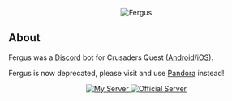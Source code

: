 <div align="center">
  <p>
    <img src="https://raw.githubusercontent.com/Johj/fergus/master/assets/fergus_banner.png" title="Fergus" />
  </p>
</div>

## About
Fergus was a [Discord](https://discordapp.com/) bot for Crusaders Quest ([Android](https://play.google.com/store/apps/details?id=com.nhnent.SKQUEST)/[iOS](https://itunes.apple.com/app/crusaders-quest/id901858272?mt=8)).

Fergus is now deprecated, please visit and use [Pandora](https://github.com/TrueLecter/pandora) instead!

<div align="center">
  <a href="https://discord.gg/WjEFnzC">
    <img src="https://discordapp.com/api/guilds/258167954913361930/embed.png?style=banner2" title="My Server"/>
  </a>
  <a href="https://discord.gg/6TRnyhj">
    <img src="https://discordapp.com/api/guilds/206599473282023424/embed.png?style=banner2" title="Official Server"/>
  </a>
</div>
